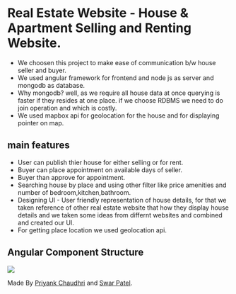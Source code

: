 # Real Estate Website - House & Apartment Selling and Renting Website.

- We choosen this project to make ease of communication b/w house seller and buyer.
- We used angular framework for frontend and node js as server and mongodb as database.
- Why mongodb? well, as we require all house data at once querying is faster if they resides at one place. if we choose RDBMS we need to do join operation and which is costly.
- We used mapbox api for geolocation for the house and for displaying pointer on map.

## main features

- User can publish thier house for either selling or for rent.
- Buyer can place appointment on available days of seller.
- Buyer than approve for appointment.
- Searching house by place and using other filter like price amenities and number of bedroom,kitchen,bathroom.
- Designing UI - User friendly representation of house details, for that we taken reference of other real estate website that how they display house details and we taken some ideas from differnt websites and combined and created our UI.
- For getting place location we used geolocation api.

## Angular Component Structure

![](dependencygraph.svg)

Made By [Priyank Chaudhri](https://github.com/pc810) and [Swar Patel](https://github.com/swarpatel23).

